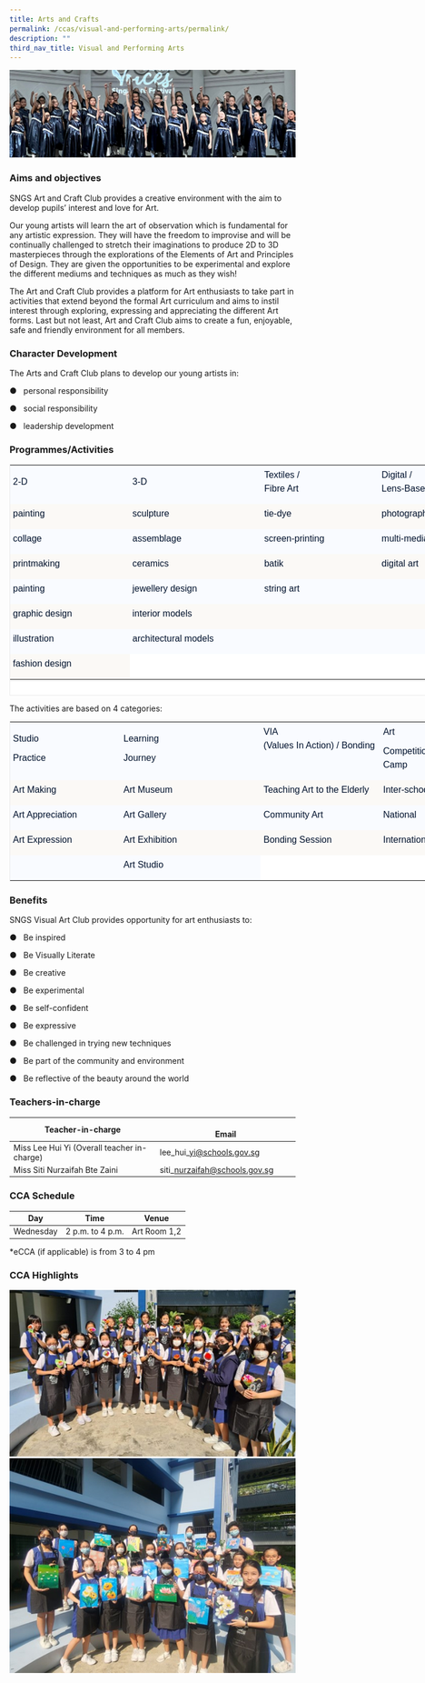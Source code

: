 ```yaml
---
title: Arts and Crafts
permalink: /ccas/visual-and-performing-arts/permalink/
description: ""
third_nav_title: Visual and Performing Arts
---
```

![](/images/01%20Banner%20Photos/cca.jpg)

### Aims and objectives

SNGS Art and Craft Club provides a creative environment with the aim to develop pupils’ interest and love for Art.

Our young artists will learn the art of observation which is fundamental for any artistic expression. They will have the freedom to improvise and will be continually challenged to stretch their imaginations to produce 2D to 3D masterpieces through the explorations of the Elements of Art and Principles of Design. They are given the opportunities to be experimental and explore the different mediums and techniques as much as they wish!

The Art and Craft Club provides a platform for Art enthusiasts to take part in activities that extend beyond the formal Art curriculum and aims to instil interest through exploring, expressing and appreciating the different Art forms. Last but not least, Art and Craft Club aims to create a fun, enjoyable, safe and friendly environment for all members.

### Character Development
The Arts and Craft Club plans to develop our young artists in:

●&nbsp;&nbsp;&nbsp;personal responsibility

●&nbsp;&nbsp;&nbsp;social responsibility

●&nbsp;&nbsp;&nbsp;leadership development

### Programmes/Activities
<table class="iveo_table ives_tab_1" width="601" style="margin: 0px; outline: 0px; padding: 0px; border: 1px solid rgb(234, 234, 234); border-collapse: collapse; color: rgb(0, 18, 45); font-family: Mulish, sans-serif; font-size: 16px; font-style: normal; font-variant-ligatures: normal; font-variant-caps: normal; font-weight: 400; letter-spacing: normal; orphans: 2; text-align: left; text-transform: none; white-space: normal; widows: 2; word-spacing: 0px; -webkit-text-stroke-width: 0px; background-color: rgb(255, 255, 255); text-decoration-thickness: initial; text-decoration-style: initial; text-decoration-color: initial; width: 860px; height: 407px;"><tbody class="" style="margin: 0px; outline: 0px; padding: 0px;"><tr class="" style="margin: 0px; outline: 0px; padding: 0px;"><td width="146" class="" style="margin: 0px; outline: 0px; padding: 5px; text-align: left; background: rgb(249, 251, 255); color: rgb(34, 34, 34); width: 211px;"><p class="" style="margin: 0px 0px 10px; outline: 0px; padding: 0px; line-height: 24px; color: rgb(0, 18, 45); font-family: Mulish, sans-serif; font-size: 16px;"><span lang="EN-SG" class="" style="margin: 0px; outline: 0px; padding: 0px;">2-D</span></p></td><td width="166" class="" style="margin: 0px; outline: 0px; padding: 5px; text-align: left; background: rgb(249, 251, 255); color: rgb(34, 34, 34); width: 233px;"><p class="" style="margin: 0px 0px 10px; outline: 0px; padding: 0px; line-height: 24px; color: rgb(0, 18, 45); font-family: Mulish, sans-serif; font-size: 16px;"><span lang="EN-SG" class="" style="margin: 0px; outline: 0px; padding: 0px;">3-D</span></p></td><td width="147" class="" style="margin: 0px; outline: 0px; padding: 5px; text-align: left; background: rgb(249, 251, 255); color: rgb(34, 34, 34); width: 207px;"><p class="" style="margin: 0px 0px 10px; outline: 0px; padding: 0px; line-height: 24px; color: rgb(0, 18, 45); font-family: Mulish, sans-serif; font-size: 16px;"><span lang="EN-SG" class="" style="margin: 0px; outline: 0px; padding: 0px;">Textiles /<br class="" style="margin: 0px; outline: 0px; padding: 0px;">Fibre Art</span></p></td><td width="143" class="" style="margin: 0px; outline: 0px; padding: 5px; text-align: left; background: rgb(249, 251, 255); color: rgb(34, 34, 34); width: 209px;"><p class="" style="margin: 0px 0px 10px; outline: 0px; padding: 0px; line-height: 24px; color: rgb(0, 18, 45); font-family: Mulish, sans-serif; font-size: 16px;"><span lang="EN-SG" class="" style="margin: 0px; outline: 0px; padding: 0px;">Digital /<br class="" style="margin: 0px; outline: 0px; padding: 0px;">Lens-Based Media</span></p></td></tr><tr class="" style="margin: 0px; outline: 0px; padding: 0px;"><td width="146" class="" style="margin: 0px; outline: 0px; padding: 5px; text-align: left; background: rgb(251, 249, 246); color: rgb(34, 34, 34);"><p class="" style="margin: 0px 0px 10px; outline: 0px; padding: 0px; line-height: 24px; color: rgb(0, 18, 45); font-family: Mulish, sans-serif; font-size: 16px;"><span lang="EN-SG" class="" style="margin: 0px; outline: 0px; padding: 0px;">painting</span></p></td><td width="166" class="" style="margin: 0px; outline: 0px; padding: 5px; text-align: left; background: rgb(251, 249, 246); color: rgb(34, 34, 34);"><p class="" style="margin: 0px 0px 10px; outline: 0px; padding: 0px; line-height: 24px; color: rgb(0, 18, 45); font-family: Mulish, sans-serif; font-size: 16px;"><span lang="EN-SG" class="" style="margin: 0px; outline: 0px; padding: 0px;">sculpture</span></p></td><td width="147" class="" style="margin: 0px; outline: 0px; padding: 5px; text-align: left; background: rgb(251, 249, 246); color: rgb(34, 34, 34);"><p class="" style="margin: 0px 0px 10px; outline: 0px; padding: 0px; line-height: 24px; color: rgb(0, 18, 45); font-family: Mulish, sans-serif; font-size: 16px;"><span lang="EN-SG" class="" style="margin: 0px; outline: 0px; padding: 0px;">tie-dye</span></p></td><td width="143" class="" style="margin: 0px; outline: 0px; padding: 5px; text-align: left; background: rgb(251, 249, 246); color: rgb(34, 34, 34);"><p class="" style="margin: 0px 0px 10px; outline: 0px; padding: 0px; line-height: 24px; color: rgb(0, 18, 45); font-family: Mulish, sans-serif; font-size: 16px;"><span lang="EN-SG" class="" style="margin: 0px; outline: 0px; padding: 0px;">photography</span></p></td></tr><tr class="" style="margin: 0px; outline: 0px; padding: 0px;"><td width="146" class="" style="margin: 0px; outline: 0px; padding: 5px; text-align: left; background: rgb(249, 251, 255); color: rgb(34, 34, 34);"><p class="" style="margin: 0px 0px 10px; outline: 0px; padding: 0px; line-height: 24px; color: rgb(0, 18, 45); font-family: Mulish, sans-serif; font-size: 16px;"><span lang="EN-SG" class="" style="margin: 0px; outline: 0px; padding: 0px;">collage</span></p></td><td width="166" class="" style="margin: 0px; outline: 0px; padding: 5px; text-align: left; background: rgb(249, 251, 255); color: rgb(34, 34, 34);"><p class="" style="margin: 0px 0px 10px; outline: 0px; padding: 0px; line-height: 24px; color: rgb(0, 18, 45); font-family: Mulish, sans-serif; font-size: 16px;"><span lang="EN-SG" class="" style="margin: 0px; outline: 0px; padding: 0px;">assemblage</span></p></td><td width="147" class="" style="margin: 0px; outline: 0px; padding: 5px; text-align: left; background: rgb(249, 251, 255); color: rgb(34, 34, 34);"><p class="" style="margin: 0px 0px 10px; outline: 0px; padding: 0px; line-height: 24px; color: rgb(0, 18, 45); font-family: Mulish, sans-serif; font-size: 16px;"><span lang="EN-SG" class="" style="margin: 0px; outline: 0px; padding: 0px;">screen-printing</span></p></td><td width="143" class="" style="margin: 0px; outline: 0px; padding: 5px; text-align: left; background: rgb(249, 251, 255); color: rgb(34, 34, 34);"><p class="" style="margin: 0px 0px 10px; outline: 0px; padding: 0px; line-height: 24px; color: rgb(0, 18, 45); font-family: Mulish, sans-serif; font-size: 16px;"><span lang="EN-SG" class="" style="margin: 0px; outline: 0px; padding: 0px;">multi-media</span></p></td></tr><tr class="" style="margin: 0px; outline: 0px; padding: 0px;"><td width="146" class="" style="margin: 0px; outline: 0px; padding: 5px; text-align: left; background: rgb(251, 249, 246); color: rgb(34, 34, 34);"><p class="" style="margin: 0px 0px 10px; outline: 0px; padding: 0px; line-height: 24px; color: rgb(0, 18, 45); font-family: Mulish, sans-serif; font-size: 16px;"><span lang="EN-SG" class="" style="margin: 0px; outline: 0px; padding: 0px;">printmaking</span></p></td><td width="166" class="" style="margin: 0px; outline: 0px; padding: 5px; text-align: left; background: rgb(251, 249, 246); color: rgb(34, 34, 34);"><p class="" style="margin: 0px 0px 10px; outline: 0px; padding: 0px; line-height: 24px; color: rgb(0, 18, 45); font-family: Mulish, sans-serif; font-size: 16px;"><span lang="EN-SG" class="" style="margin: 0px; outline: 0px; padding: 0px;">ceramics</span></p></td><td width="147" class="" style="margin: 0px; outline: 0px; padding: 5px; text-align: left; background: rgb(251, 249, 246); color: rgb(34, 34, 34);"><p class="" style="margin: 0px 0px 10px; outline: 0px; padding: 0px; line-height: 24px; color: rgb(0, 18, 45); font-family: Mulish, sans-serif; font-size: 16px;"><span lang="EN-SG" class="" style="margin: 0px; outline: 0px; padding: 0px;">batik</span></p></td><td width="143" class="" style="margin: 0px; outline: 0px; padding: 5px; text-align: left; background: rgb(251, 249, 246); color: rgb(34, 34, 34);"><p class="" style="margin: 0px 0px 10px; outline: 0px; padding: 0px; line-height: 24px; color: rgb(0, 18, 45); font-family: Mulish, sans-serif; font-size: 16px;"><span lang="EN-SG" class="" style="margin: 0px; outline: 0px; padding: 0px;">digital art</span></p></td></tr><tr class="" style="margin: 0px; outline: 0px; padding: 0px;"><td width="146" class="" style="margin: 0px; outline: 0px; padding: 5px; text-align: left; background: rgb(249, 251, 255); color: rgb(34, 34, 34);"><p class="" style="margin: 0px 0px 10px; outline: 0px; padding: 0px; line-height: 24px; color: rgb(0, 18, 45); font-family: Mulish, sans-serif; font-size: 16px;"><span lang="EN-SG" class="" style="margin: 0px; outline: 0px; padding: 0px;">painting</span></p></td><td width="166" class="" style="margin: 0px; outline: 0px; padding: 5px; text-align: left; background: rgb(249, 251, 255); color: rgb(34, 34, 34);"><p class="" style="margin: 0px 0px 10px; outline: 0px; padding: 0px; line-height: 24px; color: rgb(0, 18, 45); font-family: Mulish, sans-serif; font-size: 16px;"><span lang="EN-SG" class="" style="margin: 0px; outline: 0px; padding: 0px;">jewellery design</span></p></td><td width="147" class="" style="margin: 0px; outline: 0px; padding: 5px; text-align: left; background: rgb(249, 251, 255); color: rgb(34, 34, 34);"><p class="" style="margin: 0px 0px 10px; outline: 0px; padding: 0px; line-height: 24px; color: rgb(0, 18, 45); font-family: Mulish, sans-serif; font-size: 16px;"><span lang="EN-SG" class="" style="margin: 0px; outline: 0px; padding: 0px;">string art</span></p></td><td width="143" class="" style="margin: 0px; outline: 0px; padding: 5px; text-align: left; background: rgb(249, 251, 255); color: rgb(34, 34, 34);"><p class="" style="margin: 0px 0px 10px; outline: 0px; padding: 0px; line-height: 24px; color: rgb(0, 18, 45); font-family: Mulish, sans-serif; font-size: 16px;"><span lang="EN-SG" class="" style="margin: 0px; outline: 0px; padding: 0px;">&nbsp;</span></p></td></tr><tr class="" style="margin: 0px; outline: 0px; padding: 0px;"><td width="146" class="" style="margin: 0px; outline: 0px; padding: 5px; text-align: left; background: rgb(251, 249, 246); color: rgb(34, 34, 34);"><p class="" style="margin: 0px 0px 10px; outline: 0px; padding: 0px; line-height: 24px; color: rgb(0, 18, 45); font-family: Mulish, sans-serif; font-size: 16px;"><span lang="EN-SG" class="" style="margin: 0px; outline: 0px; padding: 0px;">graphic design</span></p></td><td width="166" class="" style="margin: 0px; outline: 0px; padding: 5px; text-align: left; background: rgb(251, 249, 246); color: rgb(34, 34, 34);"><p class="" style="margin: 0px 0px 10px; outline: 0px; padding: 0px; line-height: 24px; color: rgb(0, 18, 45); font-family: Mulish, sans-serif; font-size: 16px;"><span lang="EN-SG" class="" style="margin: 0px; outline: 0px; padding: 0px;">interior models</span></p></td><td width="147" class="" style="margin: 0px; outline: 0px; padding: 5px; text-align: left; background: rgb(251, 249, 246); color: rgb(34, 34, 34);"><p class="" style="margin: 0px 0px 10px; outline: 0px; padding: 0px; line-height: 24px; color: rgb(0, 18, 45); font-family: Mulish, sans-serif; font-size: 16px;"><span lang="EN-SG" class="" style="margin: 0px; outline: 0px; padding: 0px;">&nbsp;</span></p></td><td width="143" class="" style="margin: 0px; outline: 0px; padding: 5px; text-align: left; background: rgb(251, 249, 246); color: rgb(34, 34, 34);"><p class="" style="margin: 0px 0px 10px; outline: 0px; padding: 0px; line-height: 24px; color: rgb(0, 18, 45); font-family: Mulish, sans-serif; font-size: 16px;"><span lang="EN-SG" class="" style="margin: 0px; outline: 0px; padding: 0px;">&nbsp;</span></p></td></tr><tr class="" style="margin: 0px; outline: 0px; padding: 0px;"><td width="146" class="" style="margin: 0px; outline: 0px; padding: 5px; text-align: left; background: rgb(249, 251, 255); color: rgb(34, 34, 34);"><p class="" style="margin: 0px 0px 10px; outline: 0px; padding: 0px; line-height: 24px; color: rgb(0, 18, 45); font-family: Mulish, sans-serif; font-size: 16px;"><span lang="EN-SG" class="" style="margin: 0px; outline: 0px; padding: 0px;">illustration</span></p></td><td width="166" class="" style="margin: 0px; outline: 0px; padding: 5px; text-align: left; background: rgb(249, 251, 255); color: rgb(34, 34, 34);"><p class="" style="margin: 0px 0px 10px; outline: 0px; padding: 0px; line-height: 24px; color: rgb(0, 18, 45); font-family: Mulish, sans-serif; font-size: 16px;"><span lang="EN-SG" class="" style="margin: 0px; outline: 0px; padding: 0px;">architectural models</span></p></td><td width="147" class="" style="margin: 0px; outline: 0px; padding: 5px; text-align: left; background: rgb(249, 251, 255); color: rgb(34, 34, 34);"><p class="" style="margin: 0px 0px 10px; outline: 0px; padding: 0px; line-height: 24px; color: rgb(0, 18, 45); font-family: Mulish, sans-serif; font-size: 16px;"><span lang="EN-SG" class="" style="margin: 0px; outline: 0px; padding: 0px;">&nbsp;</span></p></td><td width="143" class="" style="margin: 0px; outline: 0px; padding: 5px; text-align: left; background: rgb(249, 251, 255); color: rgb(34, 34, 34);"><p class="" style="margin: 0px 0px 10px; outline: 0px; padding: 0px; line-height: 24px; color: rgb(0, 18, 45); font-family: Mulish, sans-serif; font-size: 16px;"><span lang="EN-SG" class="" style="margin: 0px; outline: 0px; padding: 0px;">&nbsp;</span></p></td></tr><tr class="" style="margin: 0px; outline: 0px; padding: 0px;"><td width="146" class="" style="margin: 0px; outline: 0px; padding: 5px; text-align: left; background: rgb(251, 249, 246); color: rgb(34, 34, 34);"><p class="" style="margin: 0px 0px 10px; outline: 0px; padding: 0px; line-height: 24px; color: rgb(0, 18, 45); font-family: Mulish, sans-serif; font-size: 16px;"><span lang="EN-SG" class="" style="margin: 0px; outline: 0px; padding: 0px;">fashion design</span></p></td></tr></tbody></table>


The activities are based on 4 categories:

<table class="iveo_table ives_tab_1" width="616" style="margin: 0px; outline: 0px; padding: 0px; border: 1px solid rgb(234, 234, 234); border-collapse: collapse; color: rgb(0, 18, 45); font-family: Mulish, sans-serif; font-size: 16px; font-style: normal; font-variant-ligatures: normal; font-variant-caps: normal; font-weight: 400; letter-spacing: normal; orphans: 2; text-align: left; text-transform: none; white-space: normal; widows: 2; word-spacing: 0px; -webkit-text-stroke-width: 0px; background-color: rgb(255, 255, 255); text-decoration-thickness: initial; text-decoration-style: initial; text-decoration-color: initial; width: 860px;"><tbody class="" style="margin: 0px; outline: 0px; padding: 0px;"><tr class="" style="margin: 0px; outline: 0px; padding: 0px;"><td width="137" class="" style="margin: 0px; outline: 0px; padding: 5px; text-align: left; background: rgb(249, 251, 255); color: rgb(34, 34, 34); width: 193px;"><p class="" style="margin: 0px 0px 10px; outline: 0px; padding: 0px; line-height: 24px; color: rgb(0, 18, 45); font-family: Mulish, sans-serif; font-size: 16px;"><span lang="EN-SG" class="" style="margin: 0px; outline: 0px; padding: 0px;">Studio</span></p><p class="" style="margin: 0px 0px 10px; outline: 0px; padding: 0px; line-height: 24px; color: rgb(0, 18, 45); font-family: Mulish, sans-serif; font-size: 16px;"><span lang="EN-SG" class="" style="margin: 0px; outline: 0px; padding: 0px;">Practice</span></p></td><td width="182" class="" style="margin: 0px; outline: 0px; padding: 5px; text-align: left; background: rgb(249, 251, 255); color: rgb(34, 34, 34); width: 251px;"><p class="" style="margin: 0px 0px 10px; outline: 0px; padding: 0px; line-height: 24px; color: rgb(0, 18, 45); font-family: Mulish, sans-serif; font-size: 16px;"><span lang="EN-SG" class="" style="margin: 0px; outline: 0px; padding: 0px;">Learning</span></p><p class="" style="margin: 0px 0px 10px; outline: 0px; padding: 0px; line-height: 24px; color: rgb(0, 18, 45); font-family: Mulish, sans-serif; font-size: 16px;"><span lang="EN-SG" class="" style="margin: 0px; outline: 0px; padding: 0px;">Journey</span></p></td><td width="151" class="" style="margin: 0px; outline: 0px; padding: 5px; text-align: left; background: rgb(249, 251, 255); color: rgb(34, 34, 34); width: 211px;"><p class="" style="margin: 0px 0px 10px; outline: 0px; padding: 0px; line-height: 24px; color: rgb(0, 18, 45); font-family: Mulish, sans-serif; font-size: 16px;"><span lang="EN-SG" class="" style="margin: 0px; outline: 0px; padding: 0px;">VIA<br class="" style="margin: 0px; outline: 0px; padding: 0px;">(Values In Action) / Bonding</span></p><p class="" style="margin: 0px 0px 10px; outline: 0px; padding: 0px; line-height: 24px; color: rgb(0, 18, 45); font-family: Mulish, sans-serif; font-size: 16px;"><span lang="EN-SG" class="" style="margin: 0px; outline: 0px; padding: 0px;">&nbsp;</span></p></td><td width="146" class="" style="margin: 0px; outline: 0px; padding: 5px; text-align: left; background: rgb(249, 251, 255); color: rgb(34, 34, 34); width: 205px;"><p class="" style="margin: 0px 0px 10px; outline: 0px; padding: 0px; line-height: 24px; color: rgb(0, 18, 45); font-family: Mulish, sans-serif; font-size: 16px;"><span lang="EN-SG" class="" style="margin: 0px; outline: 0px; padding: 0px;">Art</span></p><p class="" style="margin: 0px 0px 10px; outline: 0px; padding: 0px; line-height: 24px; color: rgb(0, 18, 45); font-family: Mulish, sans-serif; font-size: 16px;"><span lang="EN-SG" class="" style="margin: 0px; outline: 0px; padding: 0px;">Competition / Workshop / Camp</span></p></td></tr><tr class="" style="margin: 0px; outline: 0px; padding: 0px;"><td width="137" class="" style="margin: 0px; outline: 0px; padding: 5px; text-align: left; background: rgb(251, 249, 246); color: rgb(34, 34, 34);"><p class="" style="margin: 0px 0px 10px; outline: 0px; padding: 0px; line-height: 24px; color: rgb(0, 18, 45); font-family: Mulish, sans-serif; font-size: 16px;"><span lang="EN-SG" class="" style="margin: 0px; outline: 0px; padding: 0px;">Art Making</span></p></td><td width="182" class="" style="margin: 0px; outline: 0px; padding: 5px; text-align: left; background: rgb(251, 249, 246); color: rgb(34, 34, 34);"><p class="" style="margin: 0px 0px 10px; outline: 0px; padding: 0px; line-height: 24px; color: rgb(0, 18, 45); font-family: Mulish, sans-serif; font-size: 16px;"><span lang="EN-SG" class="" style="margin: 0px; outline: 0px; padding: 0px;">Art Museum</span></p></td><td width="151" class="" style="margin: 0px; outline: 0px; padding: 5px; text-align: left; background: rgb(251, 249, 246); color: rgb(34, 34, 34);"><p class="" style="margin: 0px 0px 10px; outline: 0px; padding: 0px; line-height: 24px; color: rgb(0, 18, 45); font-family: Mulish, sans-serif; font-size: 16px;"><span lang="EN-SG" class="" style="margin: 0px; outline: 0px; padding: 0px;">Teaching Art to the Elderly</span></p></td><td width="146" class="" style="margin: 0px; outline: 0px; padding: 5px; text-align: left; background: rgb(251, 249, 246); color: rgb(34, 34, 34);"><p class="" style="margin: 0px 0px 10px; outline: 0px; padding: 0px; line-height: 24px; color: rgb(0, 18, 45); font-family: Mulish, sans-serif; font-size: 16px;"><span lang="EN-SG" class="" style="margin: 0px; outline: 0px; padding: 0px;">Inter-school</span></p></td></tr><tr class="" style="margin: 0px; outline: 0px; padding: 0px;"><td width="137" class="" style="margin: 0px; outline: 0px; padding: 5px; text-align: left; background: rgb(249, 251, 255); color: rgb(34, 34, 34);"><p class="" style="margin: 0px 0px 10px; outline: 0px; padding: 0px; line-height: 24px; color: rgb(0, 18, 45); font-family: Mulish, sans-serif; font-size: 16px;"><span lang="EN-SG" class="" style="margin: 0px; outline: 0px; padding: 0px;">Art Appreciation</span></p></td><td width="182" class="" style="margin: 0px; outline: 0px; padding: 5px; text-align: left; background: rgb(249, 251, 255); color: rgb(34, 34, 34);"><p class="" style="margin: 0px 0px 10px; outline: 0px; padding: 0px; line-height: 24px; color: rgb(0, 18, 45); font-family: Mulish, sans-serif; font-size: 16px;"><span lang="EN-SG" class="" style="margin: 0px; outline: 0px; padding: 0px;">Art Gallery</span></p></td><td width="151" class="" style="margin: 0px; outline: 0px; padding: 5px; text-align: left; background: rgb(249, 251, 255); color: rgb(34, 34, 34);"><p class="" style="margin: 0px 0px 10px; outline: 0px; padding: 0px; line-height: 24px; color: rgb(0, 18, 45); font-family: Mulish, sans-serif; font-size: 16px;"><span lang="EN-SG" class="" style="margin: 0px; outline: 0px; padding: 0px;">Community Art</span></p></td><td width="146" class="" style="margin: 0px; outline: 0px; padding: 5px; text-align: left; background: rgb(249, 251, 255); color: rgb(34, 34, 34);"><p class="" style="margin: 0px 0px 10px; outline: 0px; padding: 0px; line-height: 24px; color: rgb(0, 18, 45); font-family: Mulish, sans-serif; font-size: 16px;"><span lang="EN-SG" class="" style="margin: 0px; outline: 0px; padding: 0px;">National</span></p></td></tr><tr class="" style="margin: 0px; outline: 0px; padding: 0px;"><td width="137" class="" style="margin: 0px; outline: 0px; padding: 5px; text-align: left; background: rgb(251, 249, 246); color: rgb(34, 34, 34);"><p class="" style="margin: 0px 0px 10px; outline: 0px; padding: 0px; line-height: 24px; color: rgb(0, 18, 45); font-family: Mulish, sans-serif; font-size: 16px;"><span lang="EN-SG" class="" style="margin: 0px; outline: 0px; padding: 0px;">Art Expression</span></p></td><td width="182" class="" style="margin: 0px; outline: 0px; padding: 5px; text-align: left; background: rgb(251, 249, 246); color: rgb(34, 34, 34);"><p class="" style="margin: 0px 0px 10px; outline: 0px; padding: 0px; line-height: 24px; color: rgb(0, 18, 45); font-family: Mulish, sans-serif; font-size: 16px;"><span lang="EN-SG" class="" style="margin: 0px; outline: 0px; padding: 0px;">Art Exhibition</span></p></td><td width="151" class="" style="margin: 0px; outline: 0px; padding: 5px; text-align: left; background: rgb(251, 249, 246); color: rgb(34, 34, 34);"><p class="" style="margin: 0px 0px 10px; outline: 0px; padding: 0px; line-height: 24px; color: rgb(0, 18, 45); font-family: Mulish, sans-serif; font-size: 16px;"><span lang="EN-SG" class="" style="margin: 0px; outline: 0px; padding: 0px;">Bonding Session</span></p></td><td width="146" class="" style="margin: 0px; outline: 0px; padding: 5px; text-align: left; background: rgb(251, 249, 246); color: rgb(34, 34, 34);"><p class="" style="margin: 0px 0px 10px; outline: 0px; padding: 0px; line-height: 24px; color: rgb(0, 18, 45); font-family: Mulish, sans-serif; font-size: 16px;"><span lang="EN-SG" class="" style="margin: 0px; outline: 0px; padding: 0px;">International</span></p></td></tr><tr class="" style="margin: 0px; outline: 0px; padding: 0px;"><td width="137" class="" style="margin: 0px; outline: 0px; padding: 5px; text-align: left; background: rgb(249, 251, 255); color: rgb(34, 34, 34);"><p class="" style="margin: 0px 0px 10px; outline: 0px; padding: 0px; line-height: 24px; color: rgb(0, 18, 45); font-family: Mulish, sans-serif; font-size: 16px;"><span lang="EN-SG" class="" style="margin: 0px; outline: 0px; padding: 0px;">&nbsp;</span></p></td><td width="182" class="" style="margin: 0px; outline: 0px; padding: 5px; text-align: left; background: rgb(249, 251, 255); color: rgb(34, 34, 34);"><p class="" style="margin: 0px 0px 10px; outline: 0px; padding: 0px; line-height: 24px; color: rgb(0, 18, 45); font-family: Mulish, sans-serif; font-size: 16px;"><span lang="EN-SG" class="" style="margin: 0px; outline: 0px; padding: 0px;">Art Studio</span></p></td></tr></tbody></table>

### Benefits
SNGS Visual Art Club provides opportunity for art enthusiasts to:

●&nbsp;&nbsp;&nbsp;Be inspired

●&nbsp;&nbsp;&nbsp;Be Visually Literate

●&nbsp;&nbsp;&nbsp;Be creative

●&nbsp;&nbsp;&nbsp;Be experimental

●&nbsp;&nbsp;&nbsp;Be self-confident

●&nbsp;&nbsp;&nbsp;Be expressive

●&nbsp;&nbsp;&nbsp;Be challenged in trying new techniques

●&nbsp;&nbsp;&nbsp;Be part of the community and environment

●&nbsp;&nbsp;&nbsp;Be reflective of the beauty around the world


### Teachers-in-charge

| Teacher-in-charge | &nbsp; &nbsp; &nbsp; &nbsp; &nbsp; &nbsp; &nbsp; &nbsp; &nbsp; &nbsp; &nbsp; &nbsp; &nbsp; &nbsp; &nbsp; &nbsp; &nbsp; &nbsp; &nbsp; &nbsp; &nbsp; &nbsp; &nbsp; &nbsp; &nbsp; &nbsp; &nbsp; Email |
| --- | --- |
| Miss Lee Hui Yi&nbsp;(Overall teacher in-charge) | lee\_hui\_yi@schools.gov.sg |
| Miss Siti Nurzaifah Bte Zaini | siti\_nurzaifah@schools.gov.sg |


### CCA Schedule

| Day | Time | Venue |
| --- | --- | --- |
| Wednesday | 2 p.m. to 4 p.m. | Art Room 1,2 |

*eCCA (if applicable) is from 3 to 4 pm


### CCA Highlights

![](/images/04%20CCAs/Arts%20and%20Craft_Pic01.jpg)<br>
![](/images/04%20CCAs/Arts%20and%20Craft_Pic02.jpg)